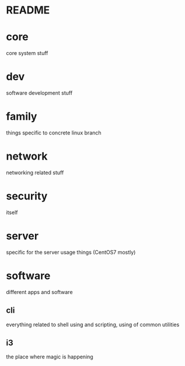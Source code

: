 README
======


# core
core system stuff

# dev
software development stuff

# family
things specific to concrete linux branch



# network
networking related stuff

# security
itself

# server
specific for the server usage things (CentOS7 mostly)

# software
different apps and software

## cli
everything related to shell using and scripting, using of common utilities
## i3
the place where magic is happening